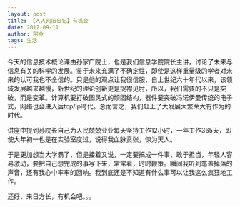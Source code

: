 ```yaml
---
layout: post
title: 【人人网旧日记】有机会
date: 2012-09-11
author: 阿金
tags: 生活
---
```


今天的信息技术概论课由孙家广院士，也是我们信息学院院长主讲，讨论了未来与信息有关的科学的发展。鉴于未来充满了不确定性，即使是这样重量级的学者对未来的认可我也不全信的。只是他的观点让我很信服，自上世纪六十年代以来，该领域发展越来越慢，新世纪的理论创新更是捉襟见肘，所以，我们需要的不只是突破，而是变革。计算机要打破图灵式的顽固结构，器件要突破冯诺伊曼传统的电子式，网络也会进入后tcp/ip时代。总而言之，我们赶上了大发展大繁荣大有作为的时代。

讲座中提到孙院长自己为人民兢兢业业每天坚持工作12小时，一年工作365天，即使大年初一也是在实验室度过，说得我血脉贲张，惊为天人。

于是更加想当大学霸了，但是接着又说，一定要搞成一件事，敢于担当，年轻人容易激动，要把自己想完成的事写下来，常常看，时时鞭策。瞬间我听到笔盖掉落的声音，还有我心中牢牢的回响。我到底还是不知道有什么事可以让我这么疯狂地工作。

还好，来日方长，有机会吧。。。